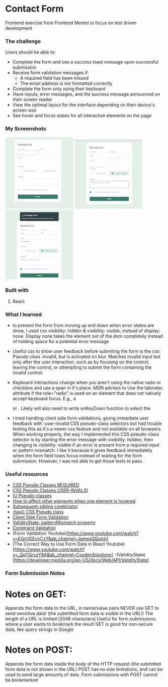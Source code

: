 # Contact Form

Frontend exercise from Frontend Mentor.io
focus on test driven development

### The challenge

Users should be able to:

-   Complete the form and see a success toast message upon successful submission
-   Receive form validation messages if:
    -   A required field has been missed
    -   The email address is not formatted correctly
-   Complete the form only using their keyboard
-   Have inputs, error messages, and the success message announced on their screen reader
-   View the optimal layout for the interface depending on their device's screen size
-   See hover and focus states for all interactive elements on the page

### My Screenshots

![](./src/assets/screenshots/empty.png)
![](./src/assets/screenshots/errors.png)
![](./src/assets/screenshots/success.png)

### Built with

1. React

### What I learned

-   to prevent the form from moving up and down when error states are show, I used css visibility: hidden & visibility: visible; instead of display: none. Display none takes the element out of the dom completely instead of holding space for a potential error message

-   Useful css to show user feedback before submiting the form is the css Pseudo class :invalid, but is activated on blur. Matches invalid input but only after the user interaction, such as by focusing on the control, leaving the control, or attempting to submit the form containing the invalid control.

-   Keyboard interactions change when you aren't using the native radio or checkbox and use a span in it's place. MDN advises to Use the tabindex attribute if the role="radio" is used on an element that does not natively accept keyboard focus. E.g., a <div> or <span>. Likely will also need to write onKeyDown function to select the <span role="radio"/>

-   I tried handling client side form validations, giving immediate user feedback with :user-invalid CSS pseudo-class selectors but had trouble testing this as it's a newer css feature and not available on all browsers. When working properly, the way I implemented this CSS pseudo-class selector is by starting the error message with visibility: hidden, then changing to visibility: visible if an error is present from a required input or pattern mismatch. I like it because it gives feedback immediately when the form field loses focus instead of waiting for the form submission. However, I was not able to get those tests to pass.

### Useful resources

-   [CSS Pseudo Classes REQUIRED ](https://developer.mozilla.org/en-US/docs/Web/CSS/:required)
-   [CSS Pseudo Classes USER-INVALID ](https://developer.mozilla.org/en-US/docs/Web/CSS/:user-invalid)
-   [IU Pseudo-classes](https://developer.mozilla.org/en-US/docs/Learn_web_development/Extensions/Forms/UI_pseudo-classes)
-   [How to affect other elements when one element is hovered](https://stackoverflow.com/questions/4502633/how-to-affect-other-elements-when-one-element-is-hovered)
-   [Subsequent-sibling combinator](https://developer.mozilla.org/en-US/docs/Web/CSS/Subsequent-sibling_combinator)
-   [:has() CSS Pseudo class](https://developer.mozilla.org/en-US/docs/Web/CSS/:has)
-   [Client Side Form Validation](https://developer.mozilla.org/en-US/docs/Learn_web_development/Extensions/Forms/Form_validation)
-   [ValidityState: patternMismatch property](https://developer.mozilla.org/en-US/docs/Web/API/ValidityState/patternMismatch)
-   [Constraint Validation](https://developer.mozilla.org/en-US/docs/Web/HTML/Constraint_validation)
-   (Form Validation Youtube)[https://www.youtube.com/watch?v=EQrUGEvnCzY&ab_channel=JamesQQuick]
-   (The Correct Way to Use Form Data in React Youtube)[https://www.youtube.com/watch?v=_QpTQrxzY8A&ab_channel=CosdenSolutions]
    -(ValidityState)[https://developer.mozilla.org/en-US/docs/Web/API/ValidityState]

### Form Submission Notes

# Notes on GET:

Appends the form data to the URL, in name/value pairs
NEVER use GET to send sensitive data! (the submitted form data is visible in the URL!)
The length of a URL is limited (2048 characters)
Useful for form submissions where a user wants to bookmark the result
GET is good for non-secure data, like query strings in Google

# Notes on POST:

Appends the form data inside the body of the HTTP request (the submitted form data is not shown in the URL)
POST has no size limitations, and can be used to send large amounts of data.
Form submissions with POST cannot be bookmarked
